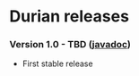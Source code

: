 # Durian releases

### Version 1.0 - TBD ([javadoc](http://diffplug.github.io/durian-swt/javadoc/latest/))

* First stable release

